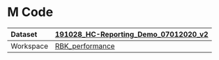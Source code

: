 



# M Code

|Dataset|[191028_HC-Reporting_Demo_07012020_v2](./../191028_HC-Reporting_Demo_07012020_v2.md)|
| :--- | :--- |
|Workspace|[RBK_performance](../../Workspaces/RBK_performance.md)|
